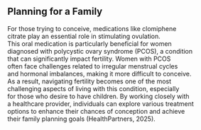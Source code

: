 ## Planning for a Family

For those trying to conceive, medications like clomiphene  
citrate play an essential role in stimulating ovulation.  
This oral medication is particularly beneficial for women  
diagnosed with polycystic ovary syndrome (PCOS), a condition  
that can significantly impact fertility. Women with PCOS  
often face challenges related to irregular menstrual cycles  
and hormonal imbalances, making it more difficult to conceive.  
As a result, navigating fertility becomes one of the most  
challenging aspects of living with this condition, especially  
for those who desire to have children. By working closely with  
a healthcare provider, individuals can explore various treatment  
options to enhance their chances of conception and achieve  
their family planning goals (HealthPartners, 2025).